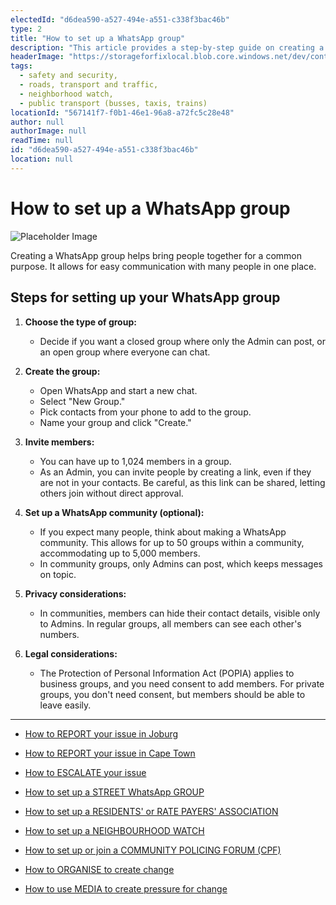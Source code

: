 ```yaml
---
electedId: "d6dea590-a527-494e-a551-c338f3bac46b"
type: 2
title: "How to set up a WhatsApp group"
description: "This article provides a step-by-step guide on creating a WhatsApp group, including choosing the type of group, inviting members, and considering privacy and legal aspects. It also discusses the option of setting up a WhatsApp community for larger groups."
headerImage: "https://storageforfixlocal.blob.core.windows.net/dev/content/d6dea590-a527-494e-a551-c338f3bac46b/images/d6dea590-a527-494e-a551-c338f3bac46b.webp"
tags:
  - safety and security,
  - roads, transport and traffic,
  - neighborhood watch,
  - public transport (busses, taxis, trains)
locationId: "567141f7-f0b1-46e1-96a8-a72fc5c28e48"
author: null
authorImage: null
readTime: null
id: "d6dea590-a527-494e-a551-c338f3bac46b"
location: null
---
```


# How to set up a WhatsApp group
![Placeholder Image](https://storageforfixlocal.blob.core.windows.net/dev/content/d6dea590-a527-494e-a551-c338f3bac46b/images/d6dea590-a527-494e-a551-c338f3bac46b.webp)

Creating a WhatsApp group helps bring people together for a common purpose. It allows for easy communication with many people in one place.

## Steps for setting up your WhatsApp group

1. **Choose the type of group:**
   - Decide if you want a closed group where only the Admin can post, or an open group where everyone can chat.

2. **Create the group:**
   - Open WhatsApp and start a new chat.
   - Select "New Group."
   - Pick contacts from your phone to add to the group.
   - Name your group and click "Create."

3. **Invite members:**
   - You can have up to 1,024 members in a group.
   - As an Admin, you can invite people by creating a link, even if they are not in your contacts. Be careful, as this link can be shared, letting others join without direct approval.

4. **Set up a WhatsApp community (optional):**
   - If you expect many people, think about making a WhatsApp community. This allows for up to 50 groups within a community, accommodating up to 5,000 members.
   - In community groups, only Admins can post, which keeps messages on topic.

5. **Privacy considerations:**
   - In communities, members can hide their contact details, visible only to Admins. In regular groups, all members can see each other's numbers.

6. **Legal considerations:**
   - The Protection of Personal Information Act (POPIA) applies to business groups, and you need consent to add members. For private groups, you don't need consent, but members should be able to leave easily.
    
---
- [How to REPORT your issue in Joburg](/content/791949f9-e6ae-4eb0-8635-cc399708f18d/)
- [How to REPORT your issue in Cape Town](/content/e2cdfca7-24f3-4ea7-b3e6-ab3ccbd50277/)
- [How to ESCALATE your issue](/content/5c82dc08-0baf-410a-8de9-f7959a4beb3d/)

- [How to set up a STREET WhatsApp GROUP](/content/d6dea590-a527-494e-a551-c338f3bac46b/)
- [How to set up a RESIDENTS' or RATE PAYERS' ASSOCIATION](/content/70f67bab-f596-433f-9f13-f6545cff700e/)
- [How to set up a NEIGHBOURHOOD WATCH](/content/475ff4fc-c8c6-4c0c-a454-6f6dc42c6ce8/)
- [How to set up or join a COMMUNITY POLICING FORUM (CPF)](/content/475ff4fc-c8c6-4c0c-a454-6f6dc42c6ce8/)
- [How to ORGANISE to create change](/content/2797a122-a084-4237-8d99-8e1c4aea4f6e/)
- [How to use MEDIA to create pressure for change](/content/c13796b6-860b-4830-ba7f-c0113cf9daae/)